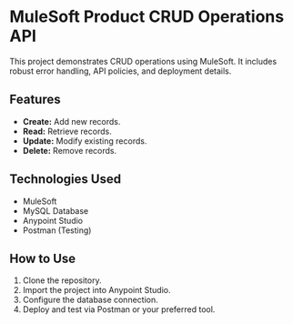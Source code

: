 # MuleSoft Product CRUD Operations API

This project demonstrates CRUD operations using MuleSoft. It includes robust error handling, API policies, and deployment details.

## Features
- **Create:** Add new records.
- **Read:** Retrieve records.
- **Update:** Modify existing records.
- **Delete:** Remove records.

## Technologies Used
- MuleSoft
- MySQL Database
- Anypoint Studio
- Postman (Testing)

## How to Use
1. Clone the repository.
2. Import the project into Anypoint Studio.
3. Configure the database connection.
4. Deploy and test via Postman or your preferred tool.
